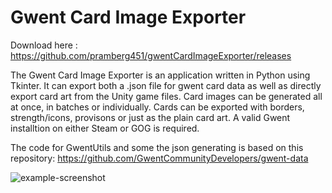 # Gwent Card Image Exporter

Download here : https://github.com/pramberg451/gwentCardImageExporter/releases

The Gwent Card Image Exporter is an application written in Python using Tkinter. It can export both a .json file for gwent card data as well as directly export card art from the Unity game files. Card images can be generated all at once, in batches or individually. Cards can be exported with borders, strength/icons, provisons or just as the plain card art. A valid Gwent installtion on either Steam or GOG is required.

The code for GwentUtils and some the json generating is based on this repository: https://github.com/GwentCommunityDevelopers/gwent-data


![example-screenshot](https://github.com/pramberg451/imageStorage/blob/master/exporter.png)
